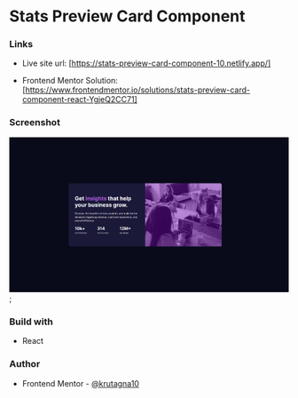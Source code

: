 # Stats Preview Card Component

### Links

- Live site url: [https://stats-preview-card-component-10.netlify.app/]

- Frontend Mentor Solution: [https://www.frontendmentor.io/solutions/stats-preview-card-component-react-YgjeQ2CC71]

### Screenshot

![](screenshot/Screenshot.png);

### Build with

- React

### Author
- Frontend Mentor - [@krutagna10](https://www.frontendmentor.io/profile/krutagna10)
